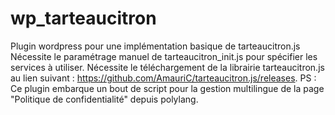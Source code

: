 # wp_tarteaucitron
Plugin wordpress pour une implémentation basique de tarteaucitron.js
Nécessite le paramétrage manuel de tarteaucitron_init.js pour spécifier les services à utiliser.
Nécessite le téléchargement de la librairie tarteaucitron.js au lien suivant : https://github.com/AmauriC/tarteaucitron.js/releases.
PS : Ce plugin embarque un bout de script pour la gestion multilingue de la page "Politique de confidentialité" depuis polylang.
